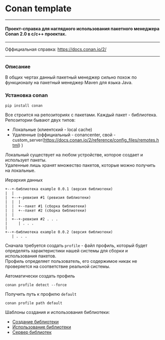 # Conan template
___
#### Проект-справка для наглядного использования пакетного менеджера Conan 2.0 в c/c++ проектах.
___
Оффициальная справка: https://docs.conan.io/2/
___
### Описание
В общих чертах данный пакетный менеджер сильно похож по функционалу на пакетный менеджер Maven для языка Java.

### Установка conan
```
pip install conan
```

Все строится на репозиториях с пакетами. Каждый пакет - библиотека.
Репозитории бывают двух типов:
+ Локальные (клиентский - local cache)
+ Удаленные (оффициальный - conancenter, свой - custom_server(https://docs.conan.io/2/reference/config_files/remotes.html) )

Локальный существует на любом устройстве, которое создает и использует пакеты.  
Удаленные лишь хранят множество пакетов, которые можно получить на локальные.

Иерархия данных
```
+--+-библиотека example 0.0.1 (версия библиотеки)
|  |
|  +--+-ревизия #1 (ревизия библиотеки)
|  |  |
|  |  +--пакет #1 (сборка библиотеки)
|  |  +--пакет #2 (сборка библиотеки)
|  |
|  +--+-ревизия #2 . . .
|     | . . .
|
+--+-библиотека example 0.0.2 (версия библиотеки)
   | . . .
```
Сначала требуется создать ```profile``` - файл профиль, который будет определять
характеристики нашей системы для сборки и использования пакетов.  
Профиль определяет пользователь, его содержимое никак не проверяется на соответствие реальной системы.  

Автоматически создать профиль
```
conan profile detect --force
```
Получить путь к профилю ```default```
```
conan profile path default
```
Шаблоны создания и использования библиотеки:
+ [Создание библиотеки](./build-lib-project/README.md)
+ [Использование библиотеки](./build-executable-project/README.md)
+ [Сервер библиотек](./conan-server/README.md)